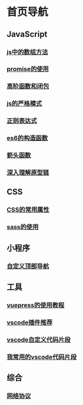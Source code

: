 # 首页导航
## JavaScript

### [js中的数组方法](./js/arr-function.md)
### [promise的使用](./js/catelog-node/promise-use.md)
### [高阶函数和闭包](./js/catelog-node/higher-order.md)
### [js的严格模式](./js/catelog-node/js-strict-mode.md)
### [正则表达式](./js/catelog-node/regular.md)
### [es6的构造函数](./js/catelog-node/es6-class.md)
### [箭头函数](./js/catelog-node/arrpw-function.md)
### [深入理解原型链](./js/prototype.md)

## CSS

### [CSS的常用属性](./css/common-fault.md)

### [sass的使用](./css/sass.md)


## 小程序

### [自定义顶部导航](./mini-project/diy-topbar.md)


## 工具
### [vuepress的使用教程](./tool/vuepress/)

### [vscode插件推荐](./tool/vscode/plug-recommend.md)
### [vscode自定义代码片段](./tool/vscode/diy-code.md)

### [我常用的vscode代码片段](./tool/vscode/code-block.md)

## 综合
### [网络协议](./tool/agree.md)
